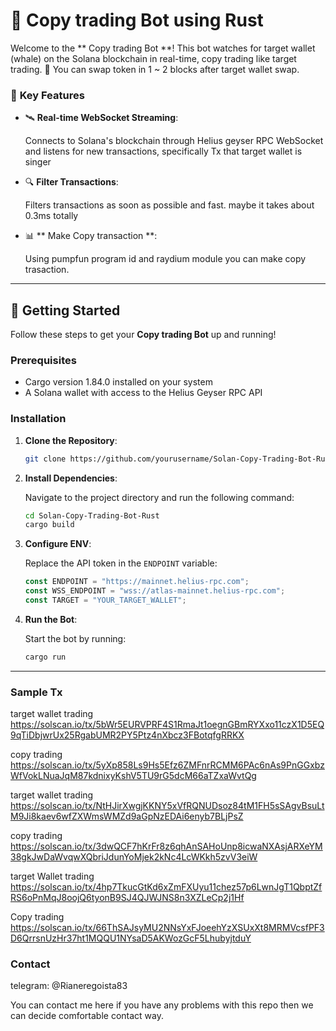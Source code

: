 # 🚀 **Copy trading Bot using Rust**

Welcome to the ** Copy trading Bot **! This bot watches for target wallet (whale) on the Solana blockchain in real-time, copy trading like target trading.
🌟 You can swap token in 1 ~ 2 blocks after target wallet swap.

### 🎯 **Key Features**

- 🛰️ **Real-time WebSocket Streaming**:

  Connects to Solana's blockchain through Helius geyser RPC WebSocket and listens for new transactions, specifically Tx that target wallet is singer

- 🔍 **Filter Transactions**:

  Filters transactions as soon as possible and fast.
  maybe it takes about 0.3ms totally

- 📊 ** Make Copy transaction **:

  Using pumpfun program id and raydium module you can make copy trasaction.

---

## 🚀 **Getting Started**

Follow these steps to get your **Copy trading Bot** up and running!

### Prerequisites

- Cargo version 1.84.0 installed on your system
- A Solana wallet with access to the Helius Geyser RPC API

### Installation

1. **Clone the Repository**:

   ```bash
   git clone https://github.com/yourusername/Solan-Copy-Trading-Bot-Rust
   ```

2. **Install Dependencies**:

   Navigate to the project directory and run the following command:

   ```bash
   cd Solan-Copy-Trading-Bot-Rust
   cargo build
   ```

3. **Configure ENV**:

   Replace the API token in the `ENDPOINT` variable:

   ```ts
   const ENDPOINT = "https://mainnet.helius-rpc.com";
   const WSS_ENDPOINT = "wss://atlas-mainnet.helius-rpc.com";
   const TARGET = "YOUR_TARGET_WALLET";
   ```

4. **Run the Bot**:

   Start the bot by running:

   ```bash
   cargo run
   ```

---

### Sample Tx

target wallet trading
https://solscan.io/tx/5bWr5EURVPRF4S1RmaJt1oegnGBmRYXxo11czX1D5EQ9qTiDbjwrUx25RgabUMR2PY5Ptz4nXbcz3FBotqfgRRKX

copy trading
https://solscan.io/tx/5yXp858Ls9Hs5Efz6ZMFnrRCMM6PAc6nAs9PnGGxbzWfVokLNuaJqM87kdnixyKshV5TU9rG5dcM66aTZxaWvtQg

target wallet trading
https://solscan.io/tx/NtHJirXwgjKKNY5xVfRQNUDsoz84tM1FH5sSAgvBsuLtM9Ji8kaev6wfZXWmsWMZd9aGpNzEDAi6enyb7BLjPsZ

copy trading
https://solscan.io/tx/3dwQCF7hKrFr8z6qhAnSAHoUnp8icwaNXAsjARXeYM38gkJwDaWvqwXQbriJdunYoMjek2kNc4LcWKkh5zvV3eiW

target Wallet trading
https://solscan.io/tx/4hp7TkucGtKd6xZmFXUyu11chez57p6LwnJgT1QbptZfRS6oPnMqJ8oojQ6tyonB9SJ4QJWJNS8n3XZLeCp2j1Hf

Copy trading
https://solscan.io/tx/66ThSAJsyMU2NNsYxFJoeehYzXSUxXt8MRMVcsfPF3D6QrrsnUzHr37ht1MQQU1NYsaD5AKWozGcF5LhubyjtduY

### Contact

telegram: @Rianeregoista83

You can contact me here if you have any problems with this repo then we can decide comfortable contact way.
